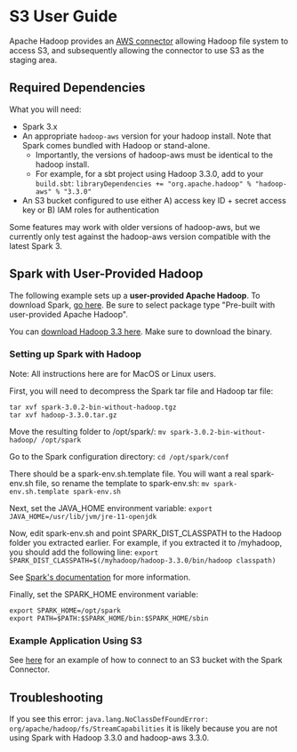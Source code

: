 # S3 User Guide

Apache Hadoop provides an [AWS connector](https://hadoop.apache.org/docs/stable/hadoop-aws/tools/hadoop-aws/index.html) allowing Hadoop file system to access S3, and subsequently allowing the connector to use S3 as the staging area.

## Required Dependencies

What you will need:
- Spark 3.x
- An appropriate `hadoop-aws` version for your hadoop install. Note that Spark comes bundled with Hadoop or stand-alone.
  - Importantly, the versions of hadoop-aws must be identical to the hadoop install.
  - For example, for a sbt project using Hadoop 3.3.0, add to your `build.sbt`:
    `libraryDependencies += "org.apache.hadoop" % "hadoop-aws" % "3.3.0"`
- An S3 bucket configured to use either A) access key ID + secret access key or B) IAM roles for authentication

Some features may work with older versions of hadoop-aws, but we currently only test against the hadoop-aws version compatible with the latest Spark 3.

## Spark with User-Provided Hadoop

The following example sets up a **user-provided Apache Hadoop**. To download Spark, [go here](https://spark.apache.org/downloads.html). Be sure to select package type "Pre-built with user-provided Apache Hadoop".

You can [download Hadoop 3.3 here](https://hadoop.apache.org/releases.html). Make sure to download the binary.

### Setting up Spark with Hadoop
Note: All instructions here are for MacOS or Linux users.

First, you will need to decompress the Spark tar file and Hadoop tar file:
```
tar xvf spark-3.0.2-bin-without-hadoop.tgz
tar xvf hadoop-3.3.0.tar.gz
```

Move the resulting folder to /opt/spark/:
`mv spark-3.0.2-bin-without-hadoop/ /opt/spark`

Go to the Spark configuration directory:
`cd /opt/spark/conf`

There should be a spark-env.sh.template file. You will want a real spark-env.sh file, so rename the template to spark-env.sh:
`mv spark-env.sh.template spark-env.sh`

Next, set the JAVA_HOME environment variable:
`export JAVA_HOME=/usr/lib/jvm/jre-11-openjdk`

Now, edit spark-env.sh and point SPARK_DIST_CLASSPATH to the Hadoop folder you extracted earlier. For example, if you extracted it to /myhadoop, you should add the following line:
`export SPARK_DIST_CLASSPATH=$(/myhadoop/hadoop-3.3.0/bin/hadoop classpath)`

See [Spark's documentation](http://spark.apache.org/docs/latest/hadoop-provided.html) for more information.

Finally, set the SPARK_HOME environment variable:
```
export SPARK_HOME=/opt/spark
export PATH=$PATH:$SPARK_HOME/bin:$SPARK_HOME/sbin
```

### Example Application Using S3

See [here](https://github.com/vertica/spark-connector/tree/main/examples) for an example of how to connect to an S3 bucket with the Spark Connector.

## Troubleshooting

If you see this error:
`java.lang.NoClassDefFoundError: org/apache/hadoop/fs/StreamCapabilities`
it is likely because you are not using Spark with Hadoop 3.3.0 and hadoop-aws 3.3.0.
